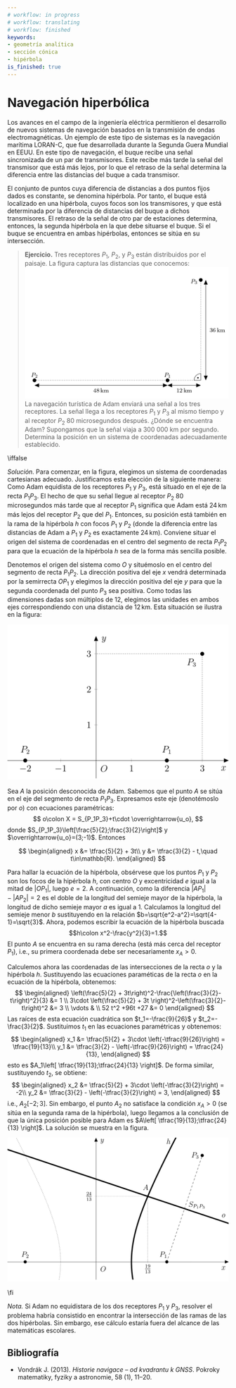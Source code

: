 ```yaml
---
# workflow: in progress
# workflow: translating
# workflow: finished
keywords:
- geometría analítica
- sección cónica
- hipérbola
is_finished: true
---
```


# Navegación hiperbólica

Los avances en el campo de la ingeniería eléctrica permitieron el desarrollo de nuevos sistemas de navegación
basados en la transmisión de ondas electromagnéticas.
Un ejemplo de este tipo de sistemas es la navegación marítima LORAN-C,
que fue desarrollada durante la Segunda Guera Mundial en EEUU.
En este tipo de navegación, 
el buque recibe una señal sincronizada de un par de transmisores. 
Este recibe más tarde la señal del transmisor que está más lejos, 
por lo que el retraso de la señal determina la diferencia entre las distancias del buque a cada transmisor.

El conjunto de puntos cuya diferencia de distancias a dos puntos fijos dados
es constante, se denomina hipérbola. 
Por tanto, el buque está localizado en una hipérbola, 
cuyos focos son los transmisores, y que está determinada 
por la diferencia de distancias del buque a dichos transmisores.
El retraso de la señal de otro par de estaciones determina, entonces, la segunda hipérbola en la que debe situarse el buque. Si el buque se encuentra en ambas hipérbolas, 
entonces se sitúa en su intersección.

> **Ejercicio.** Tres receptores $P_1$, $P_2$, y $P_3$ están distribuidos por el paisaje.
> La figura captura las distancias que conocemos:
> ![Exercise assignment](math4you_00019_a.jpg)
> La navegación turística de Adam enviará una señal a los tres receptores.
> La señal llega a los receptores $P_1$ y $P_3$ al mismo tiempo
> y al receptor $P_2$ 80 microsegundos después. 
> ¿Dónde se encuentra Adam?
> Supongamos que la señal viaja a 300 000 km por segundo.
> Determina la posición en un sistema de coordenadas adecuadamente establecido.

\iffalse

*Solución.* Para comenzar, en la figura, elegimos un sistema de coordenadas cartesianas adecuado.
Justificamos esta elección de la siguiente manera: Como Adam equidista de los receptores $P_1$ y $P_3$, 
está situado en el eje de la recta $P_1P_3$. 
El hecho de que su señal llegue al receptor $P_2$ 80 microsegundos más tarde que al receptor $P_1$ significa que 
Adam está $24\,\text{km}$ más lejos del receptor $P_2$ que del $P_1$. 
Entonces, su posición está también en la rama de la hipérbola $h$ con focos $P_1$ y $P_2$ 
(donde la diferencia entre las distancias de Adam a $P_1$ y $P_2$ es exactamente $24\,\text{km}$).
Conviene situar el origen del sistema de coordenadas en el centro del segmento de recta $P_1P_2$ 
para que la ecuación de la hipérbola $h$ sea de la forma más sencilla posible.

Denotemos el origen del sistema como $O$ 
y situémoslo en el centro del segmento de recta $P_1P_2$. 
La dirección positiva del eje $x$ vendrá determinada por la semirrecta $OP_1$ 
y elegimos la dirección positiva del eje $y$ para que la segunda coordenada del punto $P_3$ sea positiva. 
Como todas las dimensiones dadas son múltiplos de $12$, 
elegimos las unidades en ambos ejes 
correspondiendo con una distancia de $12\,\text{km}$. 
Esta situación se ilustra en la figura:

![Introduction of coordinate system](math4you_00019_b.jpg)

Sea $A$ la posición desconocida de Adam. 
Sabemos que el punto $A$ se sitúa en el eje del segmento de recta 
$P_1P_3$. Expresamos este eje (denotémoslo por $o$) con ecuaciones paramétricas:
$$
o\colon X = S_{P_1P_3}+t\cdot \overrightarrow{u_o},
$$ 
donde $S_{P_1P_3}\left[\frac{5}{2};\frac{3}{2}\right]$ 
y  $\overrightarrow{u_o}=(3;-1)$. Entonces

$$
\begin{aligned}
x &= \tfrac{5}{2} + 3t\\
y &= \tfrac{3}{2} - t,\quad t\in\mathbb{R}.
\end{aligned}
$$

Para hallar la ecuación de la hipérbola, obsérvese que
los puntos $P_1$ y $P_2$ son los focos de la hipérbola $h$, 
con centro $O$
y excentricidad $e$ igual a la mitad de $|OP_1|$, luego $e=2$. A continuación, 
como la diferencia $|AP_1|-|AP_2|=2$ 
es el doble de la longitud del semieje mayor de la hipérbola, 
la longitud de dicho semieje mayor $a$ es igual a $1$.
Calculamos la longitud del semieje menor $b$ sustituyendo en la relación
$b=\sqrt{e^2-a^2}=\sqrt{4-1}=\sqrt{3}$. 
Ahora, podemos escribir la ecuación de la hipérbola buscada 
$$h\colon x^2-\frac{y^2}{3}=1.$$
El punto $A$ se encuentra en su rama derecha (está más cerca del receptor $P_1$), 
i.e., su primera coordenada debe ser necesariamente $x_A>0$.

Calculemos ahora las coordenadas de las intersecciones 
de la recta $o$ y la hipérbola $h$.
Sustituyendo las ecuaciones paraméticas de la recta $o$
en la ecuación de la hipérbola, obtenemos:
$$
\begin{aligned}
\left(\frac{5}{2} + 3t\right)^2-\frac{\left(\frac{3}{2}-t\right)^2}{3} &= 1 \\
3\cdot \left(\frac{5}{2} + 3t \right)^2-\left(\frac{3}{2}-t\right)^2 &= 3 \\
\vdots & \\
52 t^2 +96t +27 &= 0 
\end{aligned}
$$
Las raíces de esta ecuación cuadrática son $t_1=-\frac{9}{26}$ y $t_2=-\frac{3}{2}$. Sustituimos $t_1$ en las ecuaciones paramétricas y obtenemos:
$$
\begin{aligned}
x_1 &= \tfrac{5}{2} + 3\cdot \left(-\tfrac{9}{26}\right) = \tfrac{19}{13}\\
y_1 &= \tfrac{3}{2} - \left(-\tfrac{9}{26}\right) = \tfrac{24}{13},
\end{aligned}
$$
esto es $A_1\left[ \tfrac{19}{13};\tfrac{24}{13} \right]$. De forma similar, sustituyendo $t_2$, se obtiene:
$$
\begin{aligned}
x_2 &= \tfrac{5}{2} + 3\cdot \left(-\tfrac{3}{2}\right) = -2\\
y_2 &= \tfrac{3}{2} - \left(-\tfrac{3}{2}\right) = 3,
\end{aligned}
$$
i.e., $A_2 \left[ -2;3 \right]$. 
Sin embargo, el punto $A_2$ no satisface la condición $x_A > 0$ (se sitúa en la segunda rama de la hipérbola),
luego llegamos a la conclusión de que la única posición posible para Adam
es $A\left[ \tfrac{19}{13};\tfrac{24}{13} \right]$. 
La solución se muestra en la figura.

![Exercise solution](math4you_00019_c.jpg)

\fi

*Nota.* Si Adam no equidistara de los dos receptores $P_1$ y $P_3$, 
resolver el problema habría consistido en encontrar la intersección de las ramas de las dos hipérbolas. 
Sin embargo, ese cálculo estaría fuera del alcance de las matemáticas escolares.


## Bibliografía

* Vondrák J. (2013). *Historie navigace – od kvadrantu k GNSS*. Pokroky matematiky, fyziky a astronomie, 58 (1), 11–20.

